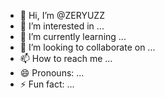 - 👋 Hi, I’m @ZERYUZZ
- 👀 I’m interested in ...
- 🌱 I’m currently learning ...
- 💞️ I’m looking to collaborate on ...
- 📫 How to reach me ...
- 😄 Pronouns: ...
- ⚡ Fun fact: ...

<!---
ZERYUZZ/ZERYUZZ is a ✨ special ✨ repository because its `README.md` (this file) appears on your GitHub profile.
You can click the Preview link to take a look at your changes.
--->
